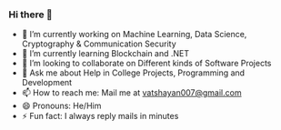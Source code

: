 ### Hi there 👋


- 🔭 I’m currently working on Machine Learning, Data Science, Cryptography & Communication Security
- 🌱 I’m currently learning Blockchain and .NET 
- 👯 I’m looking to collaborate on Different kinds of Software Projects
- 💬 Ask me about Help in College Projects, Programming and Development
- 📫 How to reach me: Mail me at vatshayan007@gmail.com
- 😄 Pronouns: He/Him
- ⚡ Fun fact: I always reply mails in minutes
